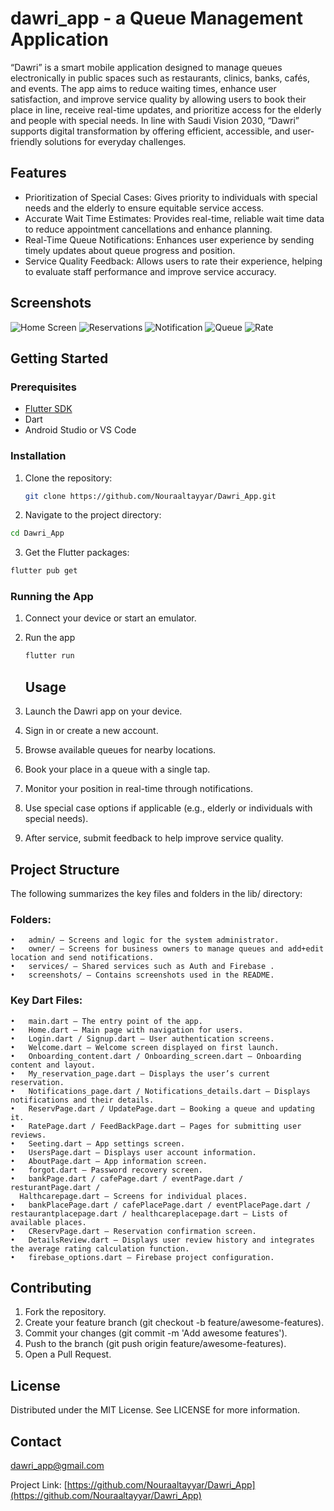 # dawri_app - a Queue Management Application

“Dawri” is a smart mobile application designed to manage queues electronically in public spaces such as restaurants, clinics, banks, cafés, and events. The app aims to reduce waiting times, enhance user satisfaction, and improve service quality by allowing users to book their place in line, receive real-time updates, and prioritize access for the elderly and people with special needs. In line with Saudi Vision 2030, “Dawri” supports digital transformation by offering efficient, accessible, and user-friendly solutions for everyday challenges.

## Features
- Prioritization of Special Cases: Gives priority to individuals with special needs and the elderly to ensure equitable service access.
- Accurate Wait Time Estimates: Provides real-time, reliable wait time data to reduce appointment cancellations and enhance planning.
- Real-Time Queue Notifications: Enhances user experience by sending timely updates about queue progress and position.
- Service Quality Feedback: Allows users to rate their experience, helping to evaluate staff performance and improve service accuracy.


## Screenshots
![Home Screen](screenshots/Screenshot_Home.png)
![Reservations](screenshots/Screenshot_Reservations.png)
![Notification](screenshots/Screenshot_Notification.png)
![Queue](screenshots/Screenshot_queue.png)
![Rate](screenshots/Screenshot_Rate.png)

## Getting Started

### Prerequisites
- [Flutter SDK](https://flutter.dev/docs/get-started/install)
- Dart
- Android Studio or VS Code

### Installation

1. Clone the repository:
   ```sh
   git clone https://github.com/Nouraaltayyar/Dawri_App.git

2.	Navigate to the project directory:

```sh
cd Dawri_App
```
3.	Get the Flutter packages:

```sh
flutter pub get
```
### Running the App
1. Connect your device or start an emulator.
2. Run the app
   ```sh
   flutter run
   ```

   ## Usage

1. Launch the Dawri app on your device.
2. Sign in or create a new account.
3. Browse available queues for nearby locations.
4. Book your place in a queue with a single tap.
5. Monitor your position in real-time through notifications.
6. Use special case options if applicable (e.g., elderly or individuals with special needs).
7. After service, submit feedback to help improve service quality.

  ## Project Structure

The following summarizes the key files and folders in the lib/ directory:

### Folders:
	•	admin/ – Screens and logic for the system administrator.
	•	owner/ – Screens for business owners to manage queues and add+edit location and send notifications.
	•	services/ – Shared services such as Auth and Firebase .
	•	screenshots/ – Contains screenshots used in the README.

### Key Dart Files:
	•	main.dart – The entry point of the app.
	•	Home.dart – Main page with navigation for users.
	•	Login.dart / Signup.dart – User authentication screens.
	•	Welcome.dart – Welcome screen displayed on first launch.
	•	Onboarding_content.dart / Onboarding_screen.dart – Onboarding content and layout.
	•	My_reservation_page.dart – Displays the user’s current reservation.
	•	Notifications_page.dart / Notifications_details.dart – Displays notifications and their details.
	•	ReservPage.dart / UpdatePage.dart – Booking a queue and updating it.
	•	RatePage.dart / FeedBackPage.dart – Pages for submitting user reviews.
	•	Seeting.dart – App settings screen.
	•	UsersPage.dart – Displays user account information.
	•	AboutPage.dart – App information screen.
	•	forgot.dart – Password recovery screen.
	•	bankPage.dart / cafePage.dart / eventPage.dart / resturantPage.dart / 
      Halthcarepage.dart – Screens for individual places.
	•	bankPlacePage.dart / cafePlacePage.dart / eventPlacePage.dart / restaurantplacepage.dart / healthcareplacepage.dart – Lists of available places.
	•	CReservPage.dart – Reservation confirmation screen.
	•	DetailsReview.dart – Displays user review history and integrates the average rating calculation function.
	•	firebase_options.dart – Firebase project configuration.

## Contributing
1. Fork the repository.
2. Create your feature branch (git checkout -b feature/awesome-features).
3. Commit your changes (git commit -m 'Add awesome features').
4. Push to the branch (git push origin feature/awesome-features).
5. Open a Pull Request.

## License
Distributed under the MIT License. See LICENSE for more information.

## Contact
[dawri_app@gmail.com](mailto:dawri_app@gmail.com)

Project Link: [https://github.com/Nouraaltayyar/Dawri_App](https://github.com/Nouraaltayyar/Dawri_App)
